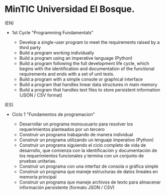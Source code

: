# MinTIC Universidad El Bosque. 

(EN) 

- 1st Cycle "Programming Fundamentals"

    * Develop a single-user program to meet the requirements raised by a third party
    * Build a program working individually
    * Build a program using an imperative language (Python)
    * Build a program following the full development life cycle, which begins with
        the identification and documentation of the functional requirements and ends with a set of unit tests.
    * Build a program with a simple console or graphical interface
    * Build a program that handles linear data structures in main memory
    * Build a program that handles text files to store persistent information (JSON / CSV format)
    

(ES)

- Ciclo 1 "Fundamentos de programacion"

    * Desarrollar un programa monousuario para resolver los requerimientos planteados por un tercero
    * Construir un programa trabajando de manera individual
    * Construir un programa utilizando un lenguaje imperativo (Python)
    * Construir un programa siguiendo el ciclo completo de vida de desarrollo, que comienza con 
      la identificación y documentación de los requerimientos funcionales y termina con un conjunto de pruebas unitarias.
    * Construir un programa con una interfaz de consola o gráfica simple
    * Construir un programa que maneje estructuras de datos lineales en memoria principal
    * Construir un programa que maneje archivos de texto para almacenar información persistente (formato JSON / CSV)
